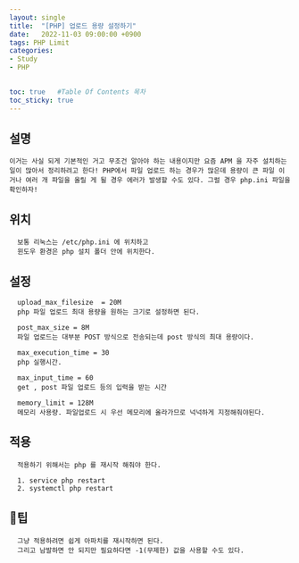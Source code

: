 ```yaml
---
layout: single
title:  "[PHP] 업로드 용량 설정하기"
date:   2022-11-03 09:00:00 +0900
tags: PHP Limit
categories: 
- Study
- PHP

  
toc: true   #Table Of Contents 목차
toc_sticky: true
---
```


## 설명
``
  이거는 사실 되게 기본적인 거고 무조건 알아야 하는 내용이지만 요즘 APM 을
  자주 설치하는 일이 많아서 정리하려고 한다!
  PHP에서 파일 업로드 하는 경우가 많은데 용량이 큰 파일 이거나 여러 개 파일을 올릴 게 될 경우
  에러가 발생할 수도 있다. 그럴 경우 php.ini 파일을 확인하자!
``

## 위치

```
  보통 리눅스는 /etc/php.ini 에 위치하고
  윈도우 환경은 php 설치 폴더 안에 위치한다.
```

## 설정

```
  upload_max_filesize  = 20M
  php 파일 업로드 최대 용량을 원하는 크기로 설정하면 된다.

  post_max_size = 8M
  파일 업로드는 대부분 POST 방식으로 전송되는데 post 방식의 최대 용량이다.

  max_execution_time = 30
  php 실행시간.

  max_input_time = 60
  get , post 파일 업로드 등의 입력을 받는 시간
  
  memory_limit = 128M
  메모리 사용량. 파일업로드 시 우선 메모리에 올라가므로 넉넉하게 지정해줘야된다.
```

## 적용

```
  적용하기 위해서는 php 를 재시작 해줘야 한다.

  1. service php restart
  2. systemctl php restart
```

## 📌팁

```
  그냥 적용하려면 쉽게 아파치를 재시작하면 된다.
  그리고 남발하면 안 되지만 필요하다면 -1(무제한) 값을 사용할 수도 있다.
```


